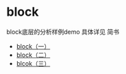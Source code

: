# block
block底层的分析样例demo
具体详见 简书

- [block（一）](https://www.jianshu.com/p/6e9fd0f0c635)
- [block（二）](https://www.jianshu.com/p/eb6ff9faf4ce)
- [blcok（三）](https://www.jianshu.com/p/7abc4305c84f)
